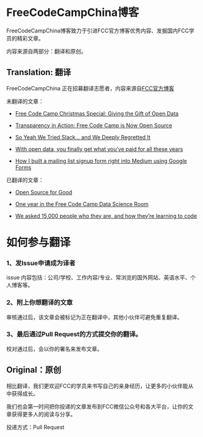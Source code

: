 # FreeCodeCampChina博客
FreeCodeCampChina博客致力于引进FCC官方博客优秀内容、发掘国内FCC学员的精彩文章。

内容来源自两部分：翻译和原创。

## Translation: 翻译
FreeCodeCampChina 正在招募翻译志愿者，内容来源自[FCC官方博客](https://medium.freecodecamp.com)

未翻译的文章：

* [Free Code Camp Christmas Special: Giving the Gift of Open Data](https://medium.freecodecamp.com/free-code-camp-christmas-special-giving-the-gift-of-data-6ecbf0313d62)

* [Transparency in Action: Free Code Camp is Now Open Source](https://medium.freecodecamp.com/transparency-in-action-free-code-camp-is-now-open-source-9dae1985d925#.gzz9xmlvl)

* [So Yeah We Tried Slack… and We Deeply Regretted It](https://medium.freecodecamp.com/so-yeah-we-tried-slack-and-we-deeply-regretted-it-391bcc714c81)

* [With open data, you finally get what you’ve paid for all these years](https://medium.freecodecamp.com/with-open-data-you-finally-get-what-your-taxes-already-paid-for-6f1990d98e9#.uve55q7zk)

* [How I built a mailing list signup form right into Medium using Google Forms](https://medium.freecodecamp.com/how-to-add-mailing-list-signup-to-your-medium-stories-using-google-forms-c717393b2f6#.bpyb8vafd) 

已翻译的文章：

* [Open Source for Good](https://medium.freecodecamp.com/open-source-for-good-1a0ea9f32d5a)

* [One year in the Free Code Camp Data Science Room](https://medium.freecodecamp.com/one-year-experience-in-the-free-code-camp-data-science-room-c97eb905af1f)

* [We asked 15,000 people who they are, and how they’re learning to code](https://medium.freecodecamp.com/we-asked-15-000-people-who-they-are-and-how-theyre-learning-to-code-4104e29b2781)

# 如何参与翻译

### 1、发Issue申请成为译者

issue 内容包括：公司/学校、工作内容/专业、常浏览的国外网站、英语水平、个人博客等。

### 2、附上你想翻译的文章

审核通过后，该文章会被标记为正在翻译中，其他小伙伴可避免重复翻译。

### 3、最后通过Pull Request的方式提交你的翻译。

校对通过后，会以你的署名来发布文章。

## Original：原创

相比翻译，我们更欢迎FCC的学员来书写自己的亲身经历，让更多的小伙伴能从中获得成长。

我们也会第一时间把你投递的文章发布到FCC微信公众号和各大平台，让你的文章获得更多人的阅读与分享。

投递方式：Pull Request






